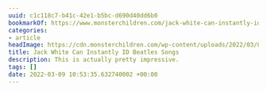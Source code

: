```yaml
---
uuid: c1c118c7-b41c-42e1-b5bc-d690d40dd6b0
bookmarkOf: https://www.monsterchildren.com/jack-white-can-instantly-id-beatles-songs/
categories:
- article
headImage: https://cdn.monsterchildren.com/wp-content/uploads/2022/03/09181112/jack-white-monster-children.jpg
title: Jack White Can Instantly ID Beatles Songs
description: This is actually pretty impressive.
tags: []
date: 2022-03-09 10:53:35.632740002 +00:00
---
```


